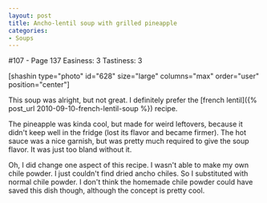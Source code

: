```yaml
---
layout: post
title: Ancho-lentil soup with grilled pineapple
categories:
- Soups
---
```


#107 - Page 137
Easiness: 3
Tastiness: 3

[shashin type="photo" id="628" size="large" columns="max" order="user" position="center"]

This soup was alright, but not great. I definitely prefer the [french lentil]({% post_url 2010-09-10-french-lentil-soup %}) recipe.

The pineapple was kinda cool, but made for weird leftovers, because it didn't keep well in the fridge (lost its flavor and became firmer). The hot sauce was a nice garnish, but was pretty much required to give the soup flavor. It was just too bland without it.

Oh, I did change one aspect of this recipe. I wasn't able to make my own chile powder. I just couldn't find dried ancho chiles. So I substituted with normal chile powder. I don't think the homemade chile powder could have saved this dish though, although the concept is pretty cool.
